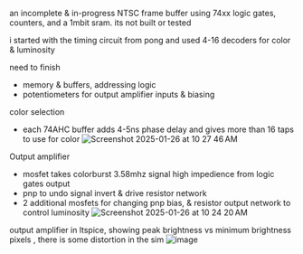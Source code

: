an incomplete & in-progress NTSC frame buffer using 74xx logic gates, counters, and a 1mbit sram. its not built or tested

i started with the timing circuit from pong and used 4-16 decoders for color & luminosity

need to finish
- memory & buffers, addressing logic
- potentiometers for output amplifier inputs & biasing


color selection
- each 74AHC buffer adds 4-5ns phase delay and gives more than 16 taps to use for color
![Screenshot 2025-01-26 at 10 27 46 AM](https://github.com/user-attachments/assets/79f72b11-0175-4b36-aa43-b01915a3aadb)


Output amplifier
- mosfet takes colorburst 3.58mhz signal high impedience from logic gates output
- pnp to undo signal invert & drive resistor network
- 2 additional mosfets for changing pnp bias, & resistor output network to control luminosity
![Screenshot 2025-01-26 at 10 24 20 AM](https://github.com/user-attachments/assets/2ff6e7a1-84db-4768-99bd-8a09b2099f5d)



output amplifier in ltspice, showing peak brightness vs minimum brightness pixels , there is some distortion in the sim
![image](https://github.com/user-attachments/assets/067c581b-1207-4646-8b0c-51a6ddc3a029)
